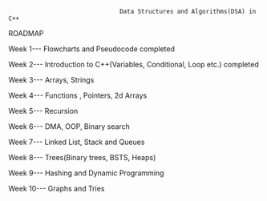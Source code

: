 
                                   Data Structures and Algorithms(DSA) in C++


ROADMAP

Week 1--- Flowcharts and Pseudocode                                      completed

Week 2--- Introduction to C++(Variables, Conditional, Loop etc.)         completed

Week 3--- Arrays, Strings

Week 4--- Functions , Pointers, 2d Arrays

Week 5--- Recursion

Week 6--- DMA, OOP, Binary search

Week 7--- Linked List, Stack and Queues

Week 8--- Trees(Binary trees, BSTS, Heaps)
 
Week 9--- Hashing and Dynamic Programming

Week 10--- Graphs and Tries
